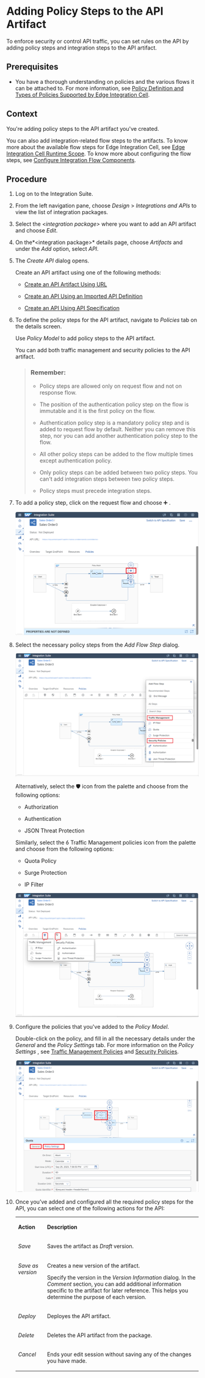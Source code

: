 <!-- loioc2b3e56272d14ff58a626ba7d390f501 -->

<link rel="stylesheet" type="text/css" href="../css/sap-icons.css"/>

# Adding Policy Steps to the API Artifact

To enforce security or control API traffic, you can set rules on the API by adding policy steps and integration steps to the API artifact.



<a name="loioc2b3e56272d14ff58a626ba7d390f501__prereq_xyg_4s2_jxb"/>

## Prerequisites

-   You have a thorough understanding on policies and the various flows it can be attached to. For more information, see [Policy Definition and Types of Policies Supported by Edge Integration Cell](policy-definition-and-types-of-policies-supported-by-edge-integration-cell-c744df5.md).




## Context

You're adding policy steps to the API artifact you've created.

You can also add integration-related flow steps to the artifacts. To know more about the available flow steps for Edge Integration Cell, see [Edge Integration Cell Runtime Scope](../edge-integration-cell-runtime-scope-144c64a.md). To know more about configuring the flow steps, see [Configure Integration Flow Components](https://help.sap.com/docs/integration-suite/sap-integration-suite/configure-integration-flow-components?version=CLOUD&q=Configure%20Integration%20Flow%20Components).



## Procedure

1.  Log on to the Integration Suite.

2.  From the left navigation pane, choose *Design* \> *Integrations and APIs* to view the list of integration packages.

3.  Select the *<integration package\>* where you want to add an API artifact and choose *Edit*.

4.  On the*<integration package\>* details page, choose *Artifacts* and under the *Add* option, select *API*.

5.  The *Create API* dialog opens.

    Create an API artifact using one of the following methods:

    -   [Create an API Artifact Using URL](create-an-api-artifact-using-url-914f57e.md) 

    -   [Create an API Using an Imported API Definition](create-an-api-using-an-imported-api-definition-fb99a7d.md)

    -   [Create an API Using API Specification](create-an-api-using-api-specification-39c2b30.md)


6.  To define the policy steps for the API artifact, navigate to *Policies* tab on the details screen.

    Use *Policy Model* to add policy steps to the API artifact.

    You can add both traffic management and security policies to the API artifact.

    > ### Remember:  
    > -   Policy steps are allowed only on request flow and not on response flow.
    > 
    > -   The position of the authentication policy step on the flow is immutable and it is the first policy on the flow.
    > 
    > -   Authentication policy step is a mandatory policy step and is added to request flow by default. Neither you can remove this step, nor you can add another authentication policy step to the flow.
    > 
    > -   All other policy steps can be added to the flow multiple times except authentication policy.
    > 
    > -   Only policy steps can be added between two policy steps. You can't add integration steps between two policy steps.
    > 
    > -   Policy steps must precede integration steps.

7.  To add a policy step, click on the request flow and choose :heavy_plus_sign: .

    ![](images/Policy1_7f138b5.png)

8.  Select the necessary policy steps from the *Add Flow Step* dialog.

    ![](images/Policy_2_fe8b9ce.png)

    Alternatively, select the :shield: icon from the palette and choose from the following options:

    -   Authorization

    -   Authentication

    -   JSON Threat Protection


    Similarly, select the <span class="BusinessSuiteInAppSymbols-V2"></span> Traffic Management policies icon from the palette and choose from the following options:

    -   Quota Policy

    -   Surge Protection

    -   IP Filter


    ![](images/Policy_3_5c3c481.png)

9.  Configure the policies that you've added to the *Policy Model*.

    Double-click on the policy, and fill in all the necessary details under the *General* and the *Policy Settings* tab. For more information on the *Policy Settings* , see [Traffic Management Policies](traffic-management-policies-165db68.md) and [Security Policies](security-policies-aebf968.md).

    ![](images/Policy_4_883203a.png)

10. Once you’ve added and configured all the required policy steps for the API, you can select one of the following actions for the API:


    <table>
    <tr>
    <th valign="top">

    Action
    
    </th>
    <th valign="top">

    Description
    
    </th>
    </tr>
    <tr>
    <td valign="top">
    
    *Save* 
    
    </td>
    <td valign="top">
    
    Saves the artifact as *Draft* version.
    
    </td>
    </tr>
    <tr>
    <td valign="top">
    
    *Save as version* 
    
    </td>
    <td valign="top">
    
    Creates a new version of the artifact.

    Specify the version in the *Version Information* dialog. In the *Comment* section, you can add additional information specific to the artifact for later reference. This helps you determine the purpose of each version.
    
    </td>
    </tr>
    <tr>
    <td valign="top">
    
    *Deploy* 
    
    </td>
    <td valign="top">
    
    Deployes the API artifact.
    
    </td>
    </tr>
    <tr>
    <td valign="top">
    
    *Delete* 
    
    </td>
    <td valign="top">
    
    Deletes the API artifact from the package.
    
    </td>
    </tr>
    <tr>
    <td valign="top">
    
    *Cancel* 
    
    </td>
    <td valign="top">
    
    Ends your edit session without saving any of the changes you have made.
    
    </td>
    </tr>
    </table>
    

